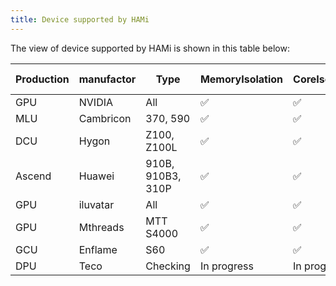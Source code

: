```yaml
---
title: Device supported by HAMi
---
```


The view of device supported by HAMi is shown in this table below:

| Production  | manufactor | Type        |MemoryIsolation | CoreIsolation | MultiCard support |
|-------------|------------|-------------|-----------|---------------|-------------------|
| GPU         | NVIDIA     | All         | ✅              | ✅            | ✅                |
| MLU         | Cambricon  | 370, 590    | ✅              | ✅            | ❌                |
| DCU         | Hygon      | Z100, Z100L | ✅              | ✅            | ❌                |
| Ascend      | Huawei     | 910B, 910B3, 310P  | ✅              | ✅            | ❌                |
| GPU         | iluvatar   | All         | ✅              | ✅            | ❌                |
| GPU         | Mthreads   | MTT S4000   | ✅              | ✅            | ❌                |
| GCU         | Enflame    | S60         | ✅              | ✅            | ❌                |
| DPU         | Teco       | Checking    | In progress     | In progress   | ❌                |
